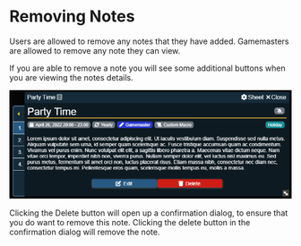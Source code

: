 # Removing Notes

Users are allowed to remove any notes that they have added. Gamemasters are allowed to remove any note they can view.

If you are able to remove a note you will see some additional buttons when you are viewing the notes details.

![](../../images/edit-delete-note-buttons.png)

Clicking the Delete button will open up a confirmation dialog, to ensure that you do want to remove this note. Clicking the delete button in the confirmation dialog will remove the note.
